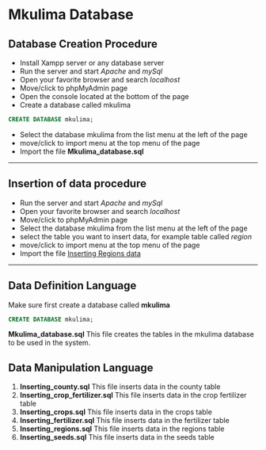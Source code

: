# Mkulima Database
## Database Creation Procedure
- Install Xampp server or any database server
- Run the server and start *Apache* and *mySql*
- Open your favorite browser and search *localhost*
- Move/click to phpMyAdmin page
- Open the console located at the bottom of the page
- Create a database called mkulima
```sql
CREATE DATABASE mkulima;
```
- Select the database mkulima from the list menu at the left of the page
- move/click to import menu at the top menu of the page
- Import the file **Mkulima_database.sql**
---
## Insertion of data procedure
- Run the server and start *Apache* and *mySql*
- Open your favorite browser and search *localhost*
- Move/click to phpMyAdmin page
- Select the database mkulima from the list menu at the left of the page
- select the table you want to insert data, for example table called *region*
- move/click to import menu at the top menu of the page
- Import the file [Inserting Regions data](Inserting_regions.sql)
---
## Data Definition Language
Make sure first create a database called **mkulima**
```sql
CREATE DATABASE mkulima;
```
**Mkulima_database.sql**
This file creates the tables in the mkulima database to be used in the system.
## Data Manipulation Language
1. **Inserting_county.sql**
This file inserts data in the county table
2. **Inserting_crop_fertilizer.sql**
This file inserts data in the crop fertilizer table
3. **Inserting_crops.sql**
This file inserts data in the crops table
4. **Inserting_fertilizer.sql**
This file inserts data in the fertilizer table
5. **Inserting_regions.sql**
This file inserts data in the regions table
6. **Inserting_seeds.sql**
This file inserts data in the seeds table